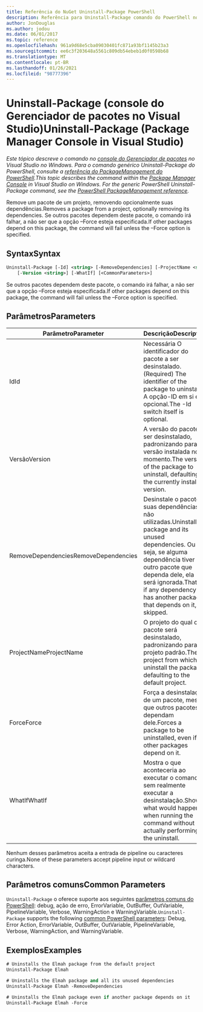 ```yaml
---
title: Referência do NuGet Uninstall-Package PowerShell
description: Referência para Uninstall-Package comando do PowerShell no console do Gerenciador de pacotes NuGet no Visual Studio.
author: JonDouglas
ms.author: jodou
ms.date: 06/01/2017
ms.topic: reference
ms.openlocfilehash: 961a9d68e5cba09030401fc871a93bf1145b23a3
ms.sourcegitcommit: ee6c3f203648a5561c809db54ebeb1d0f0598b68
ms.translationtype: MT
ms.contentlocale: pt-BR
ms.lasthandoff: 01/26/2021
ms.locfileid: "98777396"
---
```

# <a name="uninstall-package-package-manager-console-in-visual-studio"></a><span data-ttu-id="10ac8-103">Uninstall-Package (console do Gerenciador de pacotes no Visual Studio)</span><span class="sxs-lookup"><span data-stu-id="10ac8-103">Uninstall-Package (Package Manager Console in Visual Studio)</span></span>

<span data-ttu-id="10ac8-104">*Este tópico descreve o comando no [console do Gerenciador de pacotes](../../consume-packages/install-use-packages-powershell.md) no Visual Studio no Windows. Para o comando genérico Uninstall-Package do PowerShell, consulte a [referência do PackageManagement do PowerShell](/powershell/module/packagemanagement/?view=powershell-6).*</span><span class="sxs-lookup"><span data-stu-id="10ac8-104">*This topic describes the command within the [Package Manager Console](../../consume-packages/install-use-packages-powershell.md) in Visual Studio on Windows. For the generic PowerShell Uninstall-Package command, see the [PowerShell PackageManagement reference](/powershell/module/packagemanagement/?view=powershell-6).*</span></span>

<span data-ttu-id="10ac8-105">Remove um pacote de um projeto, removendo opcionalmente suas dependências.</span><span class="sxs-lookup"><span data-stu-id="10ac8-105">Removes a package from a project, optionally removing its dependencies.</span></span> <span data-ttu-id="10ac8-106">Se outros pacotes dependem deste pacote, o comando irá falhar, a não ser que a opção –Force esteja especificada.</span><span class="sxs-lookup"><span data-stu-id="10ac8-106">If other packages depend on this package, the command will fail unless the –Force option is specified.</span></span>

## <a name="syntax"></a><span data-ttu-id="10ac8-107">Syntax</span><span class="sxs-lookup"><span data-stu-id="10ac8-107">Syntax</span></span>

```ps
Uninstall-Package [-Id] <string> [-RemoveDependencies] [-ProjectName <string>] [-Force]
    [-Version <string>] [-WhatIf] [<CommonParameters>]
```

<span data-ttu-id="10ac8-108">Se outros pacotes dependem deste pacote, o comando irá falhar, a não ser que a opção –Force esteja especificada.</span><span class="sxs-lookup"><span data-stu-id="10ac8-108">If other packages depend on this package, the command will fail unless the –Force option is specified.</span></span>

## <a name="parameters"></a><span data-ttu-id="10ac8-109">Parâmetros</span><span class="sxs-lookup"><span data-stu-id="10ac8-109">Parameters</span></span>

| <span data-ttu-id="10ac8-110">Parâmetro</span><span class="sxs-lookup"><span data-stu-id="10ac8-110">Parameter</span></span> | <span data-ttu-id="10ac8-111">Descrição</span><span class="sxs-lookup"><span data-stu-id="10ac8-111">Description</span></span> |
| --- | --- |
| <span data-ttu-id="10ac8-112">Id</span><span class="sxs-lookup"><span data-stu-id="10ac8-112">Id</span></span> | <span data-ttu-id="10ac8-113">Necessária O identificador do pacote a ser desinstalado.</span><span class="sxs-lookup"><span data-stu-id="10ac8-113">(Required) The identifier of the package to uninstall.</span></span> <span data-ttu-id="10ac8-114">A opção-ID em si é opcional.</span><span class="sxs-lookup"><span data-stu-id="10ac8-114">The -Id switch itself is optional.</span></span> |
| <span data-ttu-id="10ac8-115">Versão</span><span class="sxs-lookup"><span data-stu-id="10ac8-115">Version</span></span> | <span data-ttu-id="10ac8-116">A versão do pacote a ser desinstalado, padronizando para a versão instalada no momento.</span><span class="sxs-lookup"><span data-stu-id="10ac8-116">The version of the package to uninstall, defaulting to the currently installed version.</span></span> |
| <span data-ttu-id="10ac8-117">RemoveDependencies</span><span class="sxs-lookup"><span data-stu-id="10ac8-117">RemoveDependencies</span></span> | <span data-ttu-id="10ac8-118">Desinstale o pacote e suas dependências não utilizadas.</span><span class="sxs-lookup"><span data-stu-id="10ac8-118">Uninstall the package and its unused dependencies.</span></span> <span data-ttu-id="10ac8-119">Ou seja, se alguma dependência tiver outro pacote que dependa dele, ela será ignorada.</span><span class="sxs-lookup"><span data-stu-id="10ac8-119">That is, if any dependency has another package that depends on it, it's skipped.</span></span> |
| <span data-ttu-id="10ac8-120">ProjectName</span><span class="sxs-lookup"><span data-stu-id="10ac8-120">ProjectName</span></span> | <span data-ttu-id="10ac8-121">O projeto do qual o pacote será desinstalado, padronizando para o projeto padrão.</span><span class="sxs-lookup"><span data-stu-id="10ac8-121">The project from which to uninstall the package, defaulting to the default project.</span></span> |
| <span data-ttu-id="10ac8-122">Force</span><span class="sxs-lookup"><span data-stu-id="10ac8-122">Force</span></span> | <span data-ttu-id="10ac8-123">Força a desinstalação de um pacote, mesmo que outros pacotes dependam dele.</span><span class="sxs-lookup"><span data-stu-id="10ac8-123">Forces a package to be uninstalled, even if other packages depend on it.</span></span> |
| <span data-ttu-id="10ac8-124">WhatIf</span><span class="sxs-lookup"><span data-stu-id="10ac8-124">WhatIf</span></span> | <span data-ttu-id="10ac8-125">Mostra o que aconteceria ao executar o comando sem realmente executar a desinstalação.</span><span class="sxs-lookup"><span data-stu-id="10ac8-125">Shows what would happen when running the command without actually performing the uninstall.</span></span> |

<span data-ttu-id="10ac8-126">Nenhum desses parâmetros aceita a entrada de pipeline ou caracteres curinga.</span><span class="sxs-lookup"><span data-stu-id="10ac8-126">None of these parameters accept pipeline input or wildcard characters.</span></span>

## <a name="common-parameters"></a><span data-ttu-id="10ac8-127">Parâmetros comuns</span><span class="sxs-lookup"><span data-stu-id="10ac8-127">Common Parameters</span></span>

<span data-ttu-id="10ac8-128">`Uninstall-Package` o oferece suporte aos seguintes [parâmetros comuns do PowerShell](/powershell/module/microsoft.powershell.core/about/about_commonparameters): debug, ação de erro, ErrorVariable, OutBuffer, OutVariable, PipelineVariable, Verbose, WarningAction e WarningVariable.</span><span class="sxs-lookup"><span data-stu-id="10ac8-128">`Uninstall-Package` supports the following [common PowerShell parameters](/powershell/module/microsoft.powershell.core/about/about_commonparameters): Debug, Error Action, ErrorVariable, OutBuffer, OutVariable, PipelineVariable, Verbose, WarningAction, and WarningVariable.</span></span>

## <a name="examples"></a><span data-ttu-id="10ac8-129">Exemplos</span><span class="sxs-lookup"><span data-stu-id="10ac8-129">Examples</span></span>

```ps
# Uninstalls the Elmah package from the default project
Uninstall-Package Elmah

# Uninstalls the Elmah package and all its unused dependencies
Uninstall-Package Elmah -RemoveDependencies 

# Uninstalls the Elmah package even if another package depends on it
Uninstall-Package Elmah -Force
```
